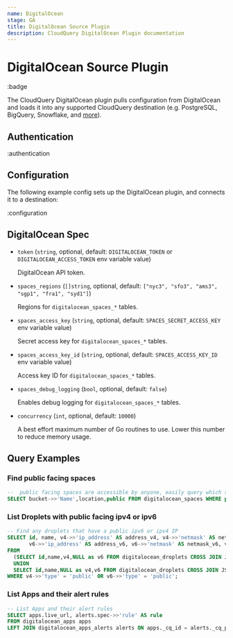 ```yaml
---
name: DigitalOcean
stage: GA
title: DigitalOcean Source Plugin
description: CloudQuery DigitalOcean Plugin documentation
---
```


# DigitalOcean Source Plugin

:badge

The CloudQuery DigitalOcean plugin pulls configuration from DigitalOcean and loads it into any supported CloudQuery destination (e.g. PostgreSQL, BigQuery, Snowflake, and [more](/docs/plugins/destinations/overview)).

## Authentication

:authentication

## Configuration

The following example config sets up the DigitalOcean plugin, and connects it to a destination:

:configuration

## DigitalOcean Spec

- `token` (`string`, optional, default: `DIGITALOCEAN_TOKEN` or `DIGITALOCEAN_ACCESS_TOKEN` env variable value)

  DigitalOcean API token.

- `spaces_regions` (`[]string`, optional, default: `["nyc3", "sfo3", "ams3", "sgp1", "fra1", "syd1"]`)

  Regions for `digitalocean_spaces_*` tables.

- `spaces_access_key` (`string`, optional, default: `SPACES_SECRET_ACCESS_KEY` env variable value)

  Secret access key for `digitalocean_spaces_*` tables.

- `spaces_access_key_id` (`string`, optional, default: `SPACES_ACCESS_KEY_ID` env variable value)

  Access key ID for `digitalocean_spaces_*` tables.

- `spaces_debug_logging` (`bool`, optional, default: `false`)

  Enables debug logging for `digitalocean_spaces_*` tables.

- `concurrency` (`int`, optional, default: `10000`)

  A best effort maximum number of Go routines to use. Lower this number to reduce memory usage.

## Query Examples

### Find public facing spaces

```sql copy
--  public facing spaces are accessible by anyone, easily query which space is public facing in your account
SELECT bucket->>'Name',location,public FROM digitalocean_spaces WHERE public = true;
```

### List Droplets with public facing ipv4 or ipv6

```sql copy
-- Find any droplets that have a public ipv6 or ipv4 IP
SELECT id, name, v4->>'ip_address' AS address_v4, v4->>'netmask' AS netmask_v4, v4->>'gateway' AS gateway_v4,
       v6->>'ip_address' AS address_v6, v6->>'netmask' AS netmask_v6, v6->>'gateway' AS gateway_v6
FROM
  (SELECT id,name,v4,NULL as v6 FROM digitalocean_droplets CROSS JOIN JSONB_ARRAY_ELEMENTS(digitalocean_droplets.networks->'v4') AS v4
  UNION
  SELECT id,name,NULL as v4,v6 FROM digitalocean_droplets CROSS JOIN JSONB_ARRAY_ELEMENTS(digitalocean_droplets.networks->'v6') AS v6) AS union_v46
WHERE v4->>'type' = 'public' OR v6->>'type' = 'public';
```

### List Apps and their alert rules

```sql copy
-- List Apps and their alert rules
SELECT apps.live_url, alerts.spec->>'rule' AS rule
FROM digitalocean_apps apps
LEFT JOIN digitalocean_apps_alerts alerts ON apps._cq_id = alerts._cq_parent_id;
```

